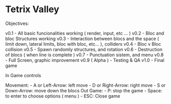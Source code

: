 # Tetrix Valley

Objectives:

v0.1
	- All basic funcionalities working ( render, input, etc ... ) 
v0.2
	- Bloc and bloc Structures working
v0.3
	- Interaction between blocs and the space ( limit down, lateral limits, bloc with bloc, etc... ), colliders
v0.4
	-  Bloc v Bloc collision
v0.5
	- Spawn randomly structures, and rotation
v0.6
	- Destruction of blocs ( when line is complete )
v0.7
	- Punctuation sistem, and menu
v0.8
	- Full Screen, graphic improvement
v0.9 ( Alpha )
	- Testing & QA
v1.0 
	- Final game

In Game controls

Movement:
	- A or Left-Arrow: left move
	- D or Right-Arrow: right move
	- S or Down-Arrow: move down the blocs
Out Game:
	- P: stop the game
	- Space: to enter to choose options ( menu )
	- ESC: Close game